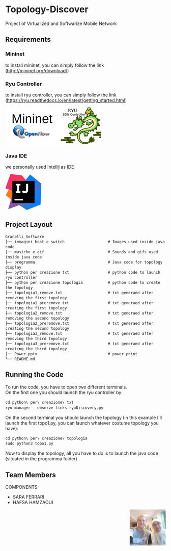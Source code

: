 # Topology-Discover
Project of Virtualized and Softwarize Mobile Network

## Requirements
### Mininet
to install mininet, you can simply follow the link
(http://mininet.org/download/)

### Ryu Controller
to install ryu controller, you can simply follow the link
(https://ryu.readthedocs.io/en/latest/getting_started.html)

<p float="left">
  <img src="photo_read/ryu_cover2.jpg" alt="ryu-opf-mn" width="300" height="116">
</p>

### Java IDE
we personally used Intellij as IDE
<p float="left">
  <img src="photo_read/download.jpeg" alt="ryu-opf-mn" width="113" height="113">
</p>

## Project Layout 
    Granelli_Software
    ├── immagini host e switch                   # Images used inside java code   
    ├── musiche e gif                            # Sounds and gifs used inside java code
    ├── programma                                # Java code for topology display 
    ├── python per creazione txt                 # python code to launch ryu controller 
    ├── python per creazione topologia           # python code to create the topology
    ├── topologia1_remove.txt                    # txt generaed after removing the first topology
    ├── topologia1_preremove.txt                 # txt generaed after creating the first topology
    ├── topologia2_remove.txt                    # txt generaed after removing the second topology
    ├── topologia2_preremove.txt                 # txt generaed after creating the second topology
    ├── topologia3_remove.txt                    # txt generaed after removing the third topology
    ├── topologia3_preremove.txt                 # txt generaed after creating the third topology
    ├── Power.pptx                               # power point 
    └── README.md 

## Running the Code
To run the code, you have to open two different terminals. <br> On the first one you should launch the ryu controller by: 
```gradle
cd python\ per\ creazione\ txt
ryu-manager --observe-links ryuDiscovery.py
```

On the second terminal you should launch the topology (in this example I'll launch the first topo1.py, you can launch whatever costume topology you have):
```gradle
cd python\ per\ creazione\ topologia
sudo python3 topo1.py
```
Now to display the topology, all you have to do is to launch the java code (situated in the programma folder)

## Team Members
COMPONENTS:
- SARA FERRARI
- HAFSA HAMZAOUI
<p align="right">
  <img align="right" src="photo_read/collaboratori.jpg" alt="ryu-opf-mn" width="113" height="113">
</p>
